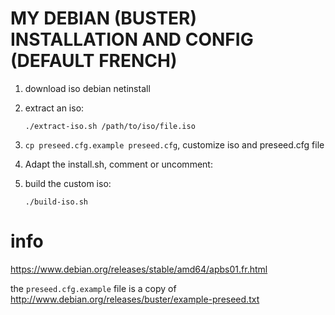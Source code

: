 # MY DEBIAN (BUSTER) INSTALLATION AND CONFIG (DEFAULT FRENCH)

1. download iso debian netinstall


2. extract an iso:

	`./extract-iso.sh /path/to/iso/file.iso`

3. `cp preseed.cfg.example preseed.cfg`, customize iso and preseed.cfg file

4. Adapt the install.sh, comment or uncomment:

5. build the custom iso:

	`./build-iso.sh`

# info
https://www.debian.org/releases/stable/amd64/apbs01.fr.html

the `preseed.cfg.example` file is a copy of http://www.debian.org/releases/buster/example-preseed.txt

